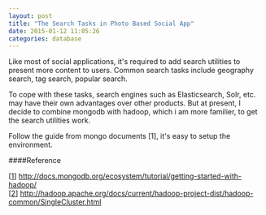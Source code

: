 ```yaml
---
layout: post
title: "The Search Tasks in Photo Based Social App"
date: 2015-01-12 11:05:26
categories: database
---
```



Like most of social applications, it's required to add search utilities to
present more content to users. Common search tasks include geography search,
tag search, popular search.

To cope with these tasks, search engines such as Elasticsearch, Solr, etc. may
have their own advantages over other products. But at present, I decide to
combine mongodb with hadoop, which i am more familier, to get the search
utilities work.

Follow the guide from mongo documents [1], it's easy to setup the environment.

####Reference

[[1][MONGO-INTEGRATION]] http://docs.mongodb.org/ecosystem/tutorial/getting-started-with-hadoop/ <br>
[[2][SINGLE-CLUSTER]] http://hadoop.apache.org/docs/current/hadoop-project-dist/hadoop-common/SingleCluster.html

[MONGO-INTEGRATION]: http://docs.mongodb.org/ecosystem/tutorial/getting-started-with-hadoop/
[SINGLE-CLUSTER]: http://hadoop.apache.org/docs/current/hadoop-project-dist/hadoop-common/SingleCluster.html